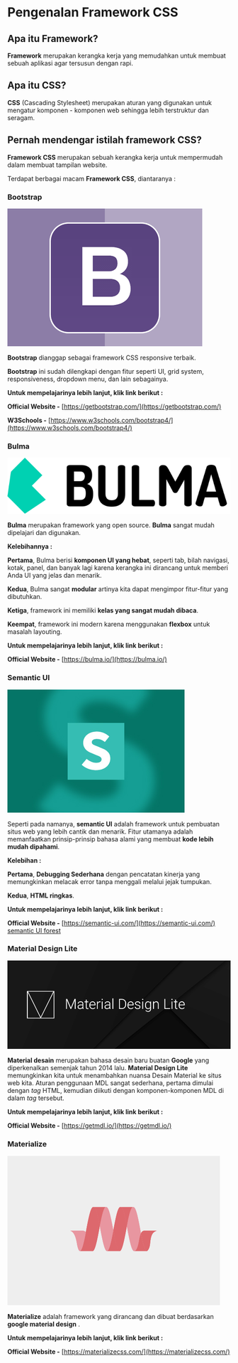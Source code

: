 # Pengenalan Framework CSS

## Apa itu Framework?

**Framework** merupakan kerangka kerja yang memudahkan untuk membuat sebuah aplikasi agar tersusun dengan rapi.

## Apa itu CSS?

**CSS** (Cascading Stylesheet) merupakan aturan yang digunakan untuk mengatur komponen - komponen web sehingga lebih terstruktur dan seragam.

## Pernah mendengar istilah framework CSS?

**Framework CSS** merupakan sebuah kerangka kerja untuk mempermudah dalam membuat tampilan website.

Terdapat berbagai macam **Framework CSS**, diantaranya :

### Bootstrap

![bootstrap-logo](bootstrap-logo.png)

**Bootstrap** dianggap sebagai framework CSS responsive terbaik. 

**Bootstrap** ini sudah dilengkapi dengan fitur seperti UI, grid system, responsiveness, dropdown menu, dan lain sebagainya.

**Untuk mempelajarinya lebih lanjut, klik link berikut :**

**Official Website -** [https://getbootstrap.com/](https://getbootstrap.com/)

**W3Schools -** [https://www.w3schools.com/bootstrap4/](https://www.w3schools.com/bootstrap4/)

### Bulma

![logo-bulma](logo-bulma.png)

**Bulma** merupakan framework yang open source. **Bulma** sangat mudah dipelajari dan digunakan.

**Kelebihannya :**

**Pertama**, Bulma berisi **komponen UI yang hebat**, seperti tab, bilah navigasi, kotak, panel, dan banyak lagi karena kerangka ini dirancang untuk memberi Anda UI yang jelas dan menarik.

**Kedua**, Bulma sangat **modular** artinya kita dapat mengimpor fitur-fitur yang dibutuhkan.

**Ketiga**, framework ini memiliki **kelas yang sangat mudah dibaca**.

**Keempat**, framework ini modern karena menggunakan **flexbox** untuk masalah layouting.

**Untuk mempelajarinya lebih lanjut, klik link berikut :**

**Official Website -** [https://bulma.io/](https://bulma.io/)

### Semantic UI

![logo-semantic-ui](semantic-ui.jpg)

Seperti pada namanya, **semantic UI** adalah framework untuk pembuatan situs web yang lebih cantik dan menarik. Fitur utamanya adalah memanfaatkan prinsip-prinsip bahasa alami yang membuat **kode lebih mudah dipahami**.

**Kelebihan :**

**Pertama**, **Debugging Sederhana** dengan pencatatan kinerja yang memungkinkan melacak error tanpa menggali melalui jejak tumpukan.

**Kedua**, **HTML ringkas**.

**Untuk mempelajarinya lebih lanjut, klik link berikut :**

**​Official Website -** 
[https://semantic-ui.com/](https://semantic-ui.com/)
[semantic UI forest](http://semantic-ui-forest.com/)

### Material Design Lite

![logo-mdl](logo-mdl.png)

**Material desain** merupakan bahasa desain baru buatan **Google** yang diperkenalkan semenjak tahun 2014 lalu. **Material Design Lite** memungkinkan kita untuk menambahkan nuansa Desain Material ke situs web kita. Aturan penggunaan MDL sangat sederhana, pertama dimulai dengan *tag* HTML, kemudian diikuti dengan komponen-komponen MDL di dalam *tag* tersebut.

**Untuk mempelajarinya lebih lanjut, klik link berikut :**

**Official Website -** [https://getmdl.io/](https://getmdl.io/)

### Materialize

![logo-materialize](logo-materialize.png)

**Materialize** adalah framework yang dirancang dan dibuat berdasarkan **google material design** .

**Untuk mempelajarinya lebih lanjut, klik link berikut :**

**Official Website -** [https://materializecss.com/](https://materializecss.com/)
